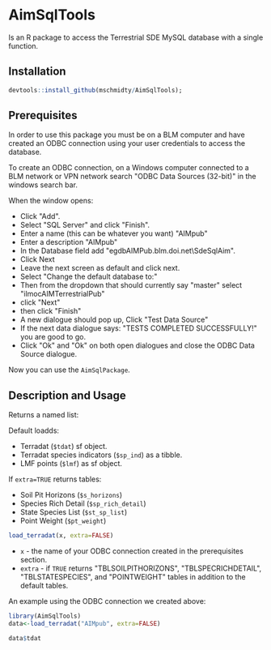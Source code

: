 # AimSqlTools

Is an R package to access the Terrestrial SDE MySQL database with a single function. 

## Installation

```r
devtools::install_github(mschmidty/AimSqlTools);
```

## Prerequisites 

In order to use this package you must be on a BLM computer and have created an ODBC connection using your user credentials to access the database.  

To create an ODBC connection, on a Windows computer connected to a BLM network or VPN network search "ODBC Data Sources (32-bit)" in the windows search bar. 


When the window opens: 
* Click "Add". 
* Select "SQL Server" and click "Finish".
* Enter a name (this can be whatever you want) "AIMpub"
* Enter a description "AIMpub"
* In the Database field add "egdbAIMPub.blm.doi.net\SdeSqlAim".
* Click Next
* Leave the next screen as default and click next.
* Select "Change the default database to:"
* Then from the dropdown that should currently say "master" select "ilmocAIMTerrestrialPub"
* click "Next"
* then click "Finish"
* A new dialogue should pop up, Click "Test Data Source"
* If the next data dialogue says: "TESTS COMPLETED SUCCESSFULLY!" you are good to go. 
* Click "Ok" and "Ok" on both open dialogues and close the ODBC Data Source dialogue.

Now you can use the `AimSqlPackage`.


## Description and Usage

Returns a named list:

Default loadds:
* Terradat (`$tdat`) sf object.
* Terradat species indicators (`$sp_ind`) as a tibble.
* LMF points (`$lmf`) as sf object.

If `extra=TRUE` returns tables:
* Soil Pit Horizons (`$s_horizons`)
* Species Rich Detail (`$sp_rich_detail`)
* State Species List (`$st_sp_list`)
* Point Weight (`$pt_weight`)

```r
load_terradat(x, extra=FALSE)
```

* `x` - the name of your ODBC connection created in the prerequisites section. 
* `extra` - if `TRUE` returns "TBLSOILPITHORIZONS", "TBLSPECRICHDETAIL", "TBLSTATESPECIES", and "POINTWEIGHT" tables in addition to the default tables.  

An example using the ODBC connection we created above:

```r
library(AimSqlTools)
data<-load_terradat("AIMpub", extra=FALSE)

data$tdat
```




